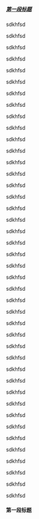 ##### <a href="#A">第一段标题</a>

sdkhfsd

sdkhfsd

sdkhfsd

sdkhfsd

sdkhfsd

sdkhfsd

sdkhfsd

sdkhfsd

sdkhfsd

sdkhfsd

sdkhfsd

sdkhfsd

sdkhfsd

sdkhfsd

sdkhfsd

sdkhfsd

sdkhfsd

sdkhfsd

sdkhfsd

sdkhfsd

sdkhfsd

sdkhfsd

sdkhfsd

sdkhfsd

sdkhfsd

sdkhfsd

sdkhfsd

sdkhfsd

sdkhfsd

sdkhfsd

sdkhfsd

sdkhfsd

sdkhfsd

sdkhfsd

sdkhfsd

sdkhfsd

sdkhfsd

sdkhfsd

sdkhfsd

sdkhfsd

sdkhfsd

sdkhfsd


#### <a name="A">第一段标题</a>